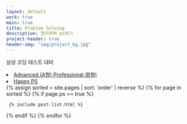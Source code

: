 ```yaml
---
layout: default
work: true
main: true
title: Problem Solving
description: 정리하며 ps하기
project-header: true
header-img: "img/project_bg.jpg"
---
```


삼성 코딩 테스트 대비
<li>
 <a onclick = "this.nextSibling.style.display=(this.nextSibling.style.display=='none')?'block':'none';" href = "javascript:void(0)">
    Advanced (A형)
 </a><div style = "DISPLAY : none">
   <ul>
    <li><a href = "">  - 알고리즘 문제 해결 전략 (구종만 지음)</a></li>
    <li><a href = "">  - 코딩 테스트 대비 실수 모음집</a></li>
   </ul>
 </div>
 
 <a onclick = "this.nextSibling.style.display=(this.nextSibling.style.display=='none')?'block':'none';" href = "javascript:void(0)">
    Professional (B형)
 </a><div style = "DISPLAY : none">
   <ul>
    <li><a href = "">  - 기본적인 자료 구조</a></li>
    <li><a href = "">  - Usaco Silver 풀이</a></li>
    <li><a href = "">  - 실력증대 실수 모음</a></li>
    <li><a href = "">  - Lesson's learned</a></li>
   </ul>
 </div>
</li>

<li>
 <a onclick = "this.nextSibling.style.display=(this.nextSibling.style.display=='none')?'block':'none';" href = "javascript:void(0)">
    Happy PS
 </a><div style = "DISPLAY : none">
   <ul>
    <li><a href = "">  - Codeforce round</a></li>
    <li><a href = "">  - Codeforce 1000-1400</a></li>
   </ul>
 </div>
</li>


<div class="catalogue">
{% assign sorted = site.pages | sort: 'order' | reverse %}
{% for page in sorted %}
{% if page.ps == true %}

     {% include post-list.html %}

{% endif %}
{% endfor %}
</div>
